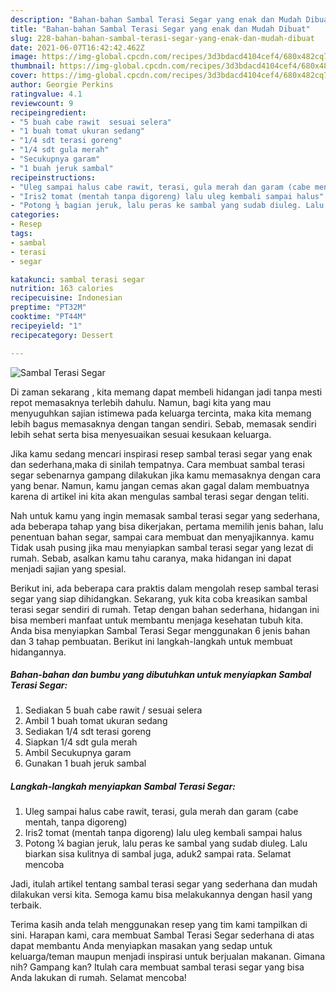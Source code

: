 ```yaml
---
description: "Bahan-bahan Sambal Terasi Segar yang enak dan Mudah Dibuat"
title: "Bahan-bahan Sambal Terasi Segar yang enak dan Mudah Dibuat"
slug: 228-bahan-bahan-sambal-terasi-segar-yang-enak-dan-mudah-dibuat
date: 2021-06-07T16:42:42.462Z
image: https://img-global.cpcdn.com/recipes/3d3bdacd4104cef4/680x482cq70/sambal-terasi-segar-foto-resep-utama.jpg
thumbnail: https://img-global.cpcdn.com/recipes/3d3bdacd4104cef4/680x482cq70/sambal-terasi-segar-foto-resep-utama.jpg
cover: https://img-global.cpcdn.com/recipes/3d3bdacd4104cef4/680x482cq70/sambal-terasi-segar-foto-resep-utama.jpg
author: Georgie Perkins
ratingvalue: 4.1
reviewcount: 9
recipeingredient:
- "5 buah cabe rawit  sesuai selera"
- "1 buah tomat ukuran sedang"
- "1/4 sdt terasi goreng"
- "1/4 sdt gula merah"
- "Secukupnya garam"
- "1 buah jeruk sambal"
recipeinstructions:
- "Uleg sampai halus cabe rawit, terasi, gula merah dan garam (cabe mentah, tanpa digoreng)"
- "Iris2 tomat (mentah tanpa digoreng) lalu uleg kembali sampai halus"
- "Potong ¼ bagian jeruk, lalu peras ke sambal yang sudab diuleg. Lalu biarkan sisa kulitnya di sambal juga, aduk2 sampai rata. Selamat mencoba"
categories:
- Resep
tags:
- sambal
- terasi
- segar

katakunci: sambal terasi segar 
nutrition: 163 calories
recipecuisine: Indonesian
preptime: "PT32M"
cooktime: "PT44M"
recipeyield: "1"
recipecategory: Dessert

---
```



![Sambal Terasi Segar](https://img-global.cpcdn.com/recipes/3d3bdacd4104cef4/680x482cq70/sambal-terasi-segar-foto-resep-utama.jpg)

Di zaman  sekarang , kita memang dapat membeli hidangan jadi tanpa mesti repot memasaknya terlebih dahulu. Namun, bagi kita yang mau menyuguhkan sajian istimewa pada keluarga tercinta, maka kita memang lebih bagus memasaknya dengan tangan sendiri. Sebab, memasak sendiri lebih sehat serta bisa menyesuaikan sesuai kesukaan keluarga.

Jika kamu sedang mencari inspirasi resep sambal terasi segar yang enak dan sederhana,maka di sinilah tempatnya. Cara membuat sambal terasi segar  sebenarnya gampang dilakukan jika kamu memasaknya dengan cara yang benar. Namun, kamu jangan cemas akan gagal dalam membuatnya 
karena di artikel ini kita akan mengulas sambal terasi segar dengan teliti.  



Nah untuk kamu yang ingin memasak sambal terasi segar yang sederhana, ada beberapa tahap yang bisa dikerjakan, pertama memilih jenis bahan, lalu penentuan bahan segar, sampai cara membuat dan menyajikannya. kamu Tidak usah pusing jika mau menyiapkan sambal terasi segar yang lezat di rumah. Sebab, asalkan kamu  tahu caranya, maka hidangan ini dapat menjadi sajian yang spesial.

Berikut ini, ada beberapa cara praktis  dalam mengolah resep sambal terasi segar yang siap dihidangkan. Sekarang, yuk kita coba kreasikan sambal terasi segar sendiri di rumah. Tetap dengan bahan sederhana, hidangan ini bisa memberi manfaat untuk membantu menjaga kesehatan tubuh kita. Anda bisa menyiapkan Sambal Terasi Segar menggunakan 6 jenis bahan dan 3 tahap pembuatan. Berikut ini langkah-langkah untuk membuat hidangannya.

<!--inarticleads1-->

##### Bahan-bahan dan bumbu yang dibutuhkan untuk menyiapkan Sambal Terasi Segar:

1. Sediakan 5 buah cabe rawit / sesuai selera
1. Ambil 1 buah tomat ukuran sedang
1. Sediakan 1/4 sdt terasi goreng
1. Siapkan 1/4 sdt gula merah
1. Ambil Secukupnya garam
1. Gunakan 1 buah jeruk sambal




<!--inarticleads2-->

##### Langkah-langkah menyiapkan Sambal Terasi Segar:

1. Uleg sampai halus cabe rawit, terasi, gula merah dan garam (cabe mentah, tanpa digoreng)
1. Iris2 tomat (mentah tanpa digoreng) lalu uleg kembali sampai halus
1. Potong ¼ bagian jeruk, lalu peras ke sambal yang sudab diuleg. Lalu biarkan sisa kulitnya di sambal juga, aduk2 sampai rata. Selamat mencoba




Jadi, itulah artikel tentang  sambal terasi segar  yang sederhana dan mudah dilakukan versi kita. Semoga kamu bisa melakukannya dengan hasil yang terbaik. 

Terima kasih anda telah menggunakan resep yang tim kami tampilkan di sini. Harapan kami, cara membuat  Sambal Terasi Segar sederhana di atas dapat membantu Anda menyiapkan masakan yang sedap untuk keluarga/teman maupun menjadi inspirasi untuk berjualan makanan. Gimana nih? Gampang kan? Itulah cara membuat sambal terasi segar yang bisa Anda lakukan di rumah. Selamat mencoba!


